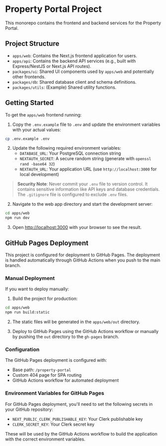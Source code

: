 # Property Portal Project

This monorepo contains the frontend and backend services for the Property Portal.

## Project Structure

- `apps/web`: Contains the Next.js frontend application for users.
- `apps/api`: Contains the backend API services (e.g., built with Express/NestJS or Next.js API routes).
- `packages/ui`: Shared UI components used by `apps/web` and potentially other frontends.
- `packages/db`: Shared database client and schema definitions.
- `packages/utils`: (Example) Shared utility functions.

## Getting Started

To get the `apps/web` frontend running:

1. Copy the `.env.example` file to `.env` and update the environment variables with your actual values:

```bash
cp .env.example .env
```

2. Update the following required environment variables:
   - `DATABASE_URL`: Your PostgreSQL connection string
   - `NEXTAUTH_SECRET`: A secure random string (generate with `openssl rand -base64 32`)
   - `NEXTAUTH_URL`: Your application URL (use `http://localhost:3000` for local development)

> **Security Note**: Never commit your `.env` file to version control. It contains sensitive information like API keys and database credentials. The `.gitignore` file is configured to exclude `.env` files.

2. Navigate to the web app directory and start the development server:

```bash
cd apps/web
npm run dev
```

3. Open [http://localhost:3000](http://localhost:3000) with your browser to see the result.

## GitHub Pages Deployment

This project is configured for deployment to GitHub Pages. The deployment is handled automatically through GitHub Actions when you push to the main branch.

### Manual Deployment

If you want to deploy manually:

1. Build the project for production:

```bash
cd apps/web
npm run build:static
```

2. The static files will be generated in the `apps/web/out` directory.

3. Deploy to GitHub Pages using the GitHub Actions workflow or manually by pushing the `out` directory to the `gh-pages` branch.

### Configuration

The GitHub Pages deployment is configured with:

- Base path: `/property-portal`
- Custom 404 page for SPA routing
- GitHub Actions workflow for automated deployment

### Environment Variables for GitHub Pages

For GitHub Pages deployment, you'll need to set the following secrets in your GitHub repository:

- `NEXT_PUBLIC_CLERK_PUBLISHABLE_KEY`: Your Clerk publishable key
- `CLERK_SECRET_KEY`: Your Clerk secret key

These will be used by the GitHub Actions workflow to build the application with the correct environment variables.
